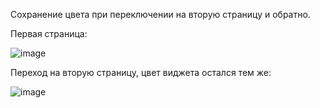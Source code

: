 Сохранение цвета при переключении на вторую страницу и обратно.

Первая страница:

![image](https://github.com/user-attachments/assets/a1aaf9db-2b80-4a70-876d-017e04bb1b4c)

Переход на вторую страницу, цвет виджета остался тем же:

![image](https://github.com/user-attachments/assets/4525986d-3b8b-46f4-be48-3f9746e0f273)
